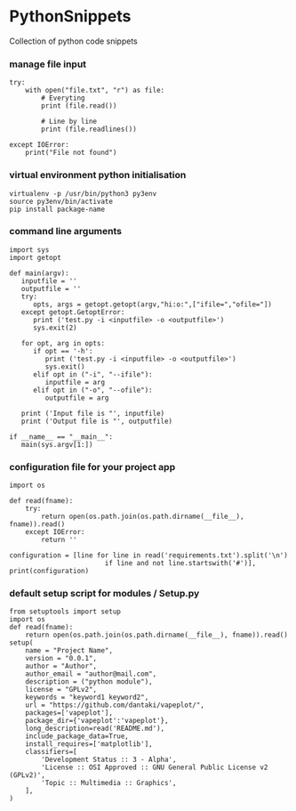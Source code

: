 # PythonSnippets
Collection of python code snippets

### manage file input

    try:
        with open("file.txt", "r") as file:
            # Everyting
            print (file.read())

            # Line by line
            print (file.readlines()) 

    except IOError:
        print("File not found")

### virtual environment python initialisation
    
    virtualenv -p /usr/bin/python3 py3env
    source py3env/bin/activate
    pip install package-name

### command line arguments
    import sys
    import getopt

    def main(argv):
       inputfile = ''
       outputfile = ''
       try:
          opts, args = getopt.getopt(argv,"hi:o:",["ifile=","ofile="])
       except getopt.GetoptError:
          print ('test.py -i <inputfile> -o <outputfile>')
          sys.exit(2)

       for opt, arg in opts:
          if opt == '-h':
             print ('test.py -i <inputfile> -o <outputfile>')
             sys.exit()
          elif opt in ("-i", "--ifile"):
             inputfile = arg
          elif opt in ("-o", "--ofile"):
             outputfile = arg

       print ('Input file is "', inputfile)
       print ('Output file is "', outputfile)

    if __name__ == "__main__":
       main(sys.argv[1:])

    
### configuration file for your project app

    import os

    def read(fname):
        try:
            return open(os.path.join(os.path.dirname(__file__), fname)).read()
        except IOError:
            return ''

    configuration = [line for line in read('requirements.txt').split('\n')
                            if line and not line.startswith('#')],
    print(configuration)
    
### default setup script for modules / Setup.py

    from setuptools import setup
    import os
    def read(fname):
        return open(os.path.join(os.path.dirname(__file__), fname)).read()
    setup(
        name = "Project Name",
        version = "0.0.1",
        author = "Author",
        author_email = "author@mail.com",
        description = ("python module"),
        license = "GPLv2",
        keywords = "keyword1 keyword2",
        url = "https://github.com/dantaki/vapeplot/",
        packages=['vapeplot'],
        package_dir={'vapeplot':'vapeplot'},
        long_description=read('README.md'),
        include_package_data=True,
        install_requires=['matplotlib'],
        classifiers=[
            'Development Status :: 3 - Alpha',
            'License :: OSI Approved :: GNU General Public License v2 (GPLv2)',
            'Topic :: Multimedia :: Graphics',
        ],
    )

